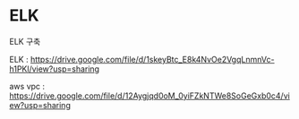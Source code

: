 # ELK
ELK 구축

ELK : https://drive.google.com/file/d/1skeyBtc_E8k4NvOe2VgqLnmnVc-h1PKl/view?usp=sharing

aws vpc : https://drive.google.com/file/d/12Aygjqd0oM_0yiFZkNTWe8SoGeGxb0c4/view?usp=sharing
